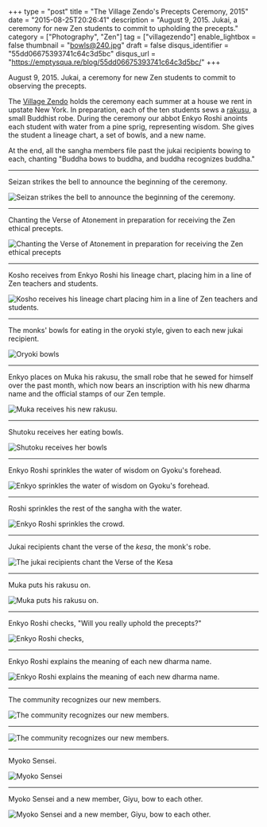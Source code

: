 +++
type = "post"
title = "The Village Zendo's Precepts Ceremony, 2015"
date = "2015-08-25T20:26:41"
description = "August 9, 2015. Jukai, a ceremony for new Zen students to commit to upholding the precepts."
category = ["Photography", "Zen"]
tag = ["villagezendo"]
enable_lightbox = false
thumbnail = "bowls@240.jpg"
draft = false
disqus_identifier = "55dd06675393741c64c3d5bc"
disqus_url = "https://emptysqua.re/blog/55dd06675393741c64c3d5bc/"
+++

<p>August 9, 2015. Jukai, a ceremony for new Zen students to commit to observing the precepts.</p>
<p>The <a href="http://villagezendo.org">Village Zendo</a> holds the ceremony each summer at a house we rent in upstate New York. In preparation, each of the ten students sews a <a href="http://en.wikipedia.org/wiki/Rakusu">rakusu</a>, a small Buddhist robe. During the ceremony our abbot Enkyo Roshi anoints each student with water from a pine sprig, representing wisdom. She gives the student a lineage chart, a set of bowls, and a new name.</p>
<p>At the end, all the sangha members file past the jukai recipients bowing to each, chanting "Buddha bows to buddha, and buddha recognizes buddha."</p>
<hr />
<p>Seizan strikes the bell to announce the beginning of the ceremony.</p>
<p><img style="display:block; margin-left:auto; margin-right:auto;" src="seizan.jpg" alt="Seizan strikes the bell to announce the beginning of the ceremony." title="Seizan strikes the bell to announce the beginning of the ceremony." /></p>
<hr />
<p>Chanting the Verse of Atonement in preparation for receiving the Zen ethical precepts.</p>
<p><img style="display:block; margin-left:auto; margin-right:auto;" src="chanting.jpg" alt="Chanting the Verse of Atonement in preparation for receiving the Zen ethical precepts" title="Chanting the Verse of Atonement in preparation for receiving the Zen ethical precepts" /></p>
<hr />
<p>Kosho receives from Enkyo Roshi his lineage chart, placing him in a line of Zen teachers and students.</p>
<p><img style="display:block; margin-left:auto; margin-right:auto;" src="kosho.jpg" alt="Kosho receives his lineage chart placing him in a line of Zen teachers and students." title="Kosho receives his lineage chart placing him in a line of Zen teachers and students." /></p>
<hr />
<p>The monks' bowls for eating in the oryoki style, given to each new jukai recipient.</p>
<p><img style="display:block; margin-left:auto; margin-right:auto;" src="bowls.jpg" alt="Oryoki bowls" title="Oryoki bowls" /></p>
<hr />
<p>Enkyo places on Muka his rakusu, the small robe that he sewed for himself over the past month, which now bears an inscription with his new dharma name and the official stamps of our Zen temple.</p>
<p><img style="display:block; margin-left:auto; margin-right:auto;" src="muka-rakusu.jpg" alt="Muka receives his new rakusu." title="Muka receives his new rakusu." /></p>
<hr />
<p>Shutoku receives her eating bowls.</p>
<p><img style="display:block; margin-left:auto; margin-right:auto;" src="shutoku.jpg" alt="Shutoku receives her bowls" title="Shutoku receives her bowls" /></p>
<hr />
<p>Enkyo Roshi sprinkles the water of wisdom on Gyoku's forehead.</p>
<p><img style="display:block; margin-left:auto; margin-right:auto;" src="gyoku.jpg" alt="Enkyo sprinkles the water of wisdom on Gyoku's forehead." title="Enkyo sprinkles the water of wisdom on Gyoku's forehead." /></p>
<hr />
<p>Roshi sprinkles the rest of the sangha with the water.</p>
<p><img style="display:block; margin-left:auto; margin-right:auto;" src="water.jpg" alt="Enkyo Roshi sprinkles the crowd." title="Enkyo Roshi sprinkles the crowd." /></p>
<hr />
<p>Jukai recipients chant the verse of the <em>kesa</em>, the monk's robe.</p>
<p><img style="display:block; margin-left:auto; margin-right:auto;" src="verse-of-the-kesa.jpg" alt="The jukai recipients chant the Verse of the Kesa" title="The jukai recipients chant the Verse of the Kesa" /></p>
<hr />
<p>Muka puts his rakusu on.</p>
<p><img style="display:block; margin-left:auto; margin-right:auto;" src="donning-the-rakusu.jpg" alt="Muka puts his rakusu on." title="Muka puts his rakusu on." /></p>
<hr />
<p>Enkyo Roshi checks, "Will you really uphold the precepts?"</p>
<p><img style="display:block; margin-left:auto; margin-right:auto;" src="enkyo-roshi.jpg" alt="Enkyo Roshi checks, "Will you really uphold the precepts?"" title="Enkyo Roshi checks, "Will you really uphold the precepts?"" /></p>
<hr />
<p>Enkyo Roshi explains the meaning of each new dharma name.</p>
<p><img style="display:block; margin-left:auto; margin-right:auto;" src="enkyo-roshi-2.jpg" alt="Enkyo Roshi explains the meaning of each new dharma name." title="Enkyo Roshi explains the meaning of each new dharma name." /></p>
<hr />
<p>The community recognizes our new members.</p>
<p><img style="display:block; margin-left:auto; margin-right:auto;" src="greeting-1.jpg" alt="The community recognizes our new members." title="The community recognizes our new members." /></p>
<hr />
<p><img style="display:block; margin-left:auto; margin-right:auto;" src="greeting-2.jpg" alt="The community recognizes our new members." title="The community recognizes our new members." /></p>
<hr />
<p>Myoko Sensei.</p>
<p><img style="display:block; margin-left:auto; margin-right:auto;" src="myoko.jpg" alt="Myoko Sensei" title="Myoko Sensei" /></p>
<hr />
<p>Myoko Sensei and a new member, Giyu, bow to each other.</p>
<p><img style="display:block; margin-left:auto; margin-right:auto;" src="myoko-and-giyu.jpg" alt="Myoko Sensei and a new member, Giyu, bow to each other." title="Myoko Sensei and a new member, Giyu, bow to each other." /></p>
